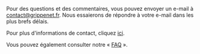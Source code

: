 
Pour des questions et des commentaires, vous pouvez envoyer un e-mail à [contact@grippenet.fr](mailto:contact@grippenet.fr). Nous essaierons de répondre à votre e-mail dans les plus brefs délais.

Pour plus d'informations de contact, cliquez [ici](https://www.grippenet.fr/contact/).


Vous pouvez également consulter notre « [FAQ](https://www.grippenet.fr/faq/) ».
